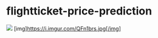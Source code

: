 # flightticket-price-prediction

[![]([img]https://i.imgur.com/QFn1brs.jpg[/img])](https://flightticket-price-prediction.herokuapp.com/)
[img]https://i.imgur.com/QFn1brs.jpg[/img]

